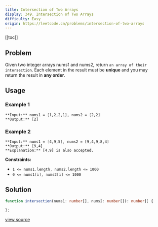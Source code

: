 ```yaml
---
title: Intersection of Two Arrays
display: 349. Intersection of Two Arrays
difficulty: Easy
origin: https://leetcode.cn/problems/intersection-of-two-arrays
---
```


[[toc]]

## Problem

Given two integer arrays nums1 and nums2, return `an array of their intersection`. Each element in the result must be **unique** and you may return the result in **any order**.

 ## Usage

### Example 1

```
**Input:** nums1 = [1,2,2,1], nums2 = [2,2]
**Output:** [2]
```

### Example 2

```
**Input:** nums1 = [4,9,5], nums2 = [9,4,9,8,4]
**Output:** [9,4]
**Explanation:** [4,9] is also accepted.
```

 
**Constraints:**

- <code>1 &lt;= nums1.length, nums2.length &lt;= 1000</code>
- <code>0 &lt;= nums1[i], nums2[i] &lt;= 1000</code>


## Solution

```ts
function intersection(nums1: number[], nums2: number[]): number[] {

};
```

[view source](https://leetcode.cn/problems/intersection-of-two-arrays)
